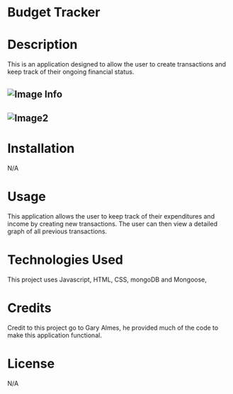 # Budget Tracker
# **Description**
This is an application designed to allow the user to create transactions and keep track of their ongoing financial status. 

## ![Image Info]()
## ![Image2]()


# **Installation**
N/A

# **Usage**
This application allows the user to keep track of their expenditures and income by creating new transactions. The user can then view a detailed graph of all previous transactions.

# **Technologies Used**
This project uses Javascript, HTML, CSS,  mongoDB and Mongoose, 


# **Credits**
Credit to this project go to Gary Almes, he provided much of the code to make this application functional.

# **License**
N/A